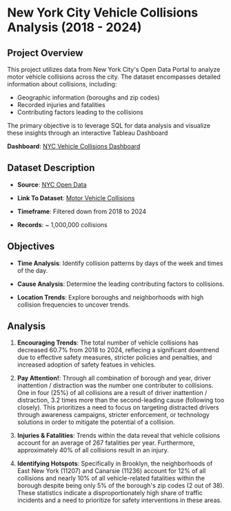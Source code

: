 # New York City Vehicle Collisions Analysis (2018 - 2024)

## **Project Overview**

This project utilizes data from New York City's Open Data Portal to analyze motor vehicle collisions across the city. The dataset encompasses detailed information about collisions, including:
- Geographic information (boroughs and zip codes)
- Recorded injuries and fatalities
- Contributing factors leading to the collisions

The primary objective is to leverage SQL for data analysis and visualize these insights through an interactive Tableau Dashboard

**Dashboard**: [NYC Vehicle Collisions Dashboard](https://tinyurl.com/NYC-Vehicle-Collisions)

## **Dataset Description**

- **Source**: [NYC Open Data](https://opendata.cityofnewyork.us/)

- **Link To Dataset**: [Motor Vehicle Collisions](https://data.cityofnewyork.us/Public-Safety/Motor-Vehicle-Collisions-Crashes/h9gi-nx95/about_data)

- **Timeframe**: Filtered down from 2018 to 2024

- **Records**: ~ 1,000,000 collisions

## **Objectives**

- **Time Analysis**: Identify collision patterns by days of the week and times of the day.

- **Cause Analysis**: Determine the leading contributing factors to collisions.

- **Location Trends**: Explore boroughs and neighborhoods with high collision frequencies to uncover trends.

## **Analysis**

1. **Encouraging Trends**: The total number of vehicle collisions has decreased 60.7% from 2018 to 2024, reflecing a significant downtrend due to effective safety measures, stricter policies and penalties, and increased adoption of safety featues in vehicles.

2. **Pay Attention!**: Through all combination of borough and year, driver inattention / distraction was the number one contributer to collisions. One in four (25%) of all collisions are a result of driver inattention / distraction, 3.2 times more than the second-leading cause (following too closely). This prioritizes a need to focus on targeting distracted drivers through awareness campaigns, stricter enforcement, or technology solutions in order to mitigate the potential of a collision.

3. **Injuries & Fatalities**: Trends within the data reveal that vehicle colisions account for an average of 267 fatalities per year. Furthermore, approximately 40% of all collisions result in an injury.

4. **Identifying Hotspots**: Specifically in Brooklyn, the neighborhoods of East New York (11207) and Canarsie (11236) account for 12% of all collisions and nearly 10% of all vehicle-related fatalities within the borough despite being only 5% of the borough's zip codes (2 out of 38). These statistics indicate a disproportionately high share of traffic incidents and a need to prioritize for safety interventions in these areas. 

